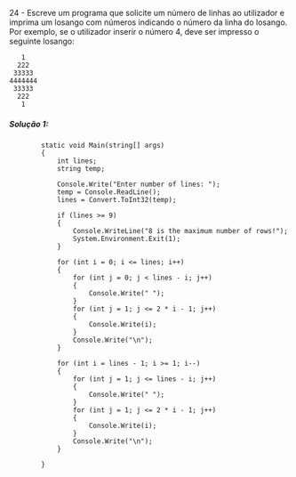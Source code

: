 24 - Escreve um programa que solicite um número de linhas ao utilizador e
imprima um losango com números indicando o número da linha do losango. Por
exemplo, se o utilizador inserir o número 4, deve ser impresso o seguinte
losango:

```
   1
  222
 33333
4444444
 33333
  222
   1
```

##### Solução 1:

```
        static void Main(string[] args)
        {
            int lines;
            string temp;

            Console.Write("Enter number of lines: ");
            temp = Console.ReadLine();
            lines = Convert.ToInt32(temp);

            if (lines >= 9)
            {
                Console.WriteLine("8 is the maximum number of rows!");
                System.Environment.Exit(1);
            }

            for (int i = 0; i <= lines; i++)
            {
                for (int j = 0; j < lines - i; j++)
                {
                    Console.Write(" ");
                }
                for (int j = 1; j <= 2 * i - 1; j++)
                {
                    Console.Write(i);
                }
                Console.Write("\n");
            }

            for (int i = lines - 1; i >= 1; i--)
            {
                for (int j = 1; j <= lines - i; j++)
                {
                    Console.Write(" ");
                }
                for (int j = 1; j <= 2 * i - 1; j++)
                {
                    Console.Write(i);
                }
                Console.Write("\n");
            }

        }
```